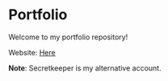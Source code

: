 # Portfolio
Welcome to my portfolio repository!

Website: [Here](dmitrymakhnin.github.io/Portfolio)

**Note**: Secretkeeper is my alternative account.
